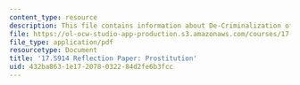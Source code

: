 ```yaml
---
content_type: resource
description: This file contains information about De-Criminalization of prostitution.
file: https://ol-ocw-studio-app-production.s3.amazonaws.com/courses/17-s914-conversations-you-cant-have-on-campus-race-ethnicity-gender-and-identity-spring-2012/432ba8631e172078032284d2fe6b3fcc_MIT17_S914S12_pros4.pdf
file_type: application/pdf
resourcetype: Document
title: '17.S914 Reflection Paper: Prostitution'
uid: 432ba863-1e17-2078-0322-84d2fe6b3fcc
---
```

